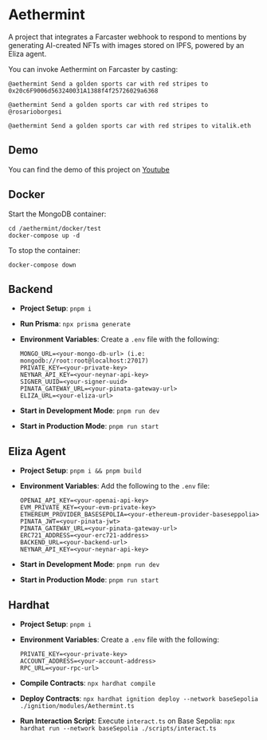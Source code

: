 # Aethermint
A project that integrates a Farcaster webhook to respond to mentions by generating AI-created NFTs with images stored on IPFS, powered by an Eliza agent.

You can invoke Aethermint on Farcaster by casting:

```
@aethermint Send a golden sports car with red stripes to 0x20c6F9006d563240031A1388f4f25726029a6368  

@aethermint Send a golden sports car with red stripes to @rosarioborgesi  

@aethermint Send a golden sports car with red stripes to vitalik.eth
```
## Demo

You can find the demo of this project on [Youtube](https://www.youtube.com/watch?v=iSiw6tYA9B0)

## Docker
Start the MongoDB container:
```
cd /aethermint/docker/test
docker-compose up -d
```

To stop the container:
```
docker-compose down
```

## Backend
- **Project Setup**: `pnpm i`

- **Run Prisma**: `npx prisma generate`

- **Environment Variables**: Create a `.env` file with the following:

    ```
    MONGO_URL=<your-mongo-db-url> (i.e: mongodb://root:root@localhost:27017)
    PRIVATE_KEY=<your-private-key>
    NEYNAR_API_KEY=<your-neynar-api-key>
    SIGNER_UUID=<your-signer-uuid>
    PINATA_GATEWAY_URL=<your-pinata-gateway-url>
    ELIZA_URL=<your-eliza-url>
    ```

- **Start in Development Mode**: `pnpm run dev`

- **Start in Production Mode**: `pnpm run start`

## Eliza Agent
- **Project Setup**: `pnpm i && pnpm build`

- **Environment Variables**: Add the following to the `.env` file:

    ```
    OPENAI_API_KEY=<your-openai-api-key>
    EVM_PRIVATE_KEY=<your-evm-private-key>
    ETHEREUM_PROVIDER_BASESEPOLIA=<your-ethereum-provider-baseseppolia>
    PINATA_JWT=<your-pinata-jwt>
    PINATA_GATEWAY_URL=<your-pinata-gateway-url>
    ERC721_ADDRESS=<your-erc721-address>
    BACKEND_URL=<your-backend-url>
    NEYNAR_API_KEY=<your-neynar-api-key>
    ```

- **Start in Development Mode**: `pnpm run dev`

- **Start in Production Mode**: `pnpm run start`

## Hardhat
- **Project Setup**: `pnpm i`

- **Environment Variables**: Create a `.env` file with the following:

    ```
    PRIVATE_KEY=<your-private-key>
    ACCOUNT_ADDRESS=<your-account-address>
    RPC_URL=<your-rpc-url>
    ```

- **Compile Contracts**: `npx hardhat compile`

- **Deploy Contracts**: `npx hardhat ignition deploy --network baseSepolia ./ignition/modules/Aethermint.ts`

- **Run Interaction Script**: Execute `interact.ts` on Base Sepolia: `npx hardhat run --network baseSepolia ./scripts/interact.ts`